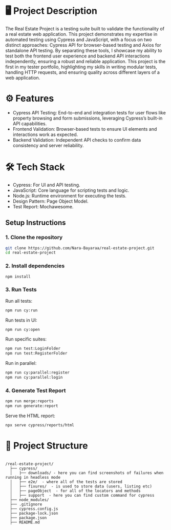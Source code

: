 # 🖥️  Project Description
The Real Estate Project is a testing suite built to validate the functionality of a real estate web application. This project demonstrates my expertise in automated testing using Cypress and JavaScript, with a focus on two distinct approaches: Cypress API for browser-based testing and Axios for standalone API testing. By separating these tools, I showcase my ability to test both the frontend user experience and backend API interactions independently, ensuring a robust and reliable application.
This project is the first in my tester portfolio, highlighting my skills in writing modular tests, handling HTTP requests, and ensuring quality across different layers of a web application.

# ⚙️ Features

- Cypress API Testing: End-to-end and integration tests for user flows like property browsing and form submissions, leveraging Cypress’s built-in API capabilities.
- Frontend Validation: Browser-based tests to ensure UI elements and interactions work as expected.
- Backend Validation: Independent API checks to confirm data consistency and server reliability.

# 🛠️ Tech Stack

- Cypress: For UI and API testing.
- JavaScript: Core language for scripting tests and logic.
- Node.js: Runtime environment for executing the tests.
- Design Pattern: Page Object Model.
- Test Report: Mochawesome.
## Setup Instructions

### 1. Clone the repository

```bash
git clone https://github.com/Nara-Bayaraa/real-estate-project.git
cd real-estate-project
```

### 2. Install dependencies

```bash
npm install
```

### 3. Run Tests

Run all tests:

```bash
npm run cy:run
```

Run tests in UI:

```bash
npm run cy:open
```

Run specific suites:

```bash
npm run test:LoginFolder
npm run test:RegisterFolder
```

Run in parallel:

```bash
npm run cy:parallel:register
npm run cy:parallel:login
```

### 4. Generate Test Report

```bash
npm run merge:reports
npm run generate:report
```

Serve the HTML report:

```bash
npx serve cypress/reports/html
```

# 📂 Project Structure
```

/real-estate-project/
  ├── cypress/
  │   ├── downloads/ - here you can find screenshots of failures when running in headless mode
  │   ├── e2e/  - where all of the tests are stored
  │   ├── fixures/  - is used to store data (users, listing etc)
  │   ├── pageObject  - for all of the locators and methods
  │   ├── support  - here you can find custom command for cypress
  ├── node_modules/
  ├── .gitignore
  ├── cypress.config.js
  ├── package-lock.json
  ├── package.json
  ├── README.md

```
